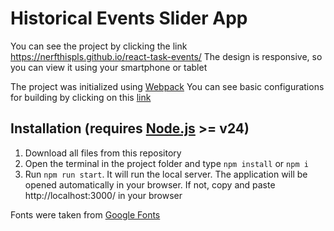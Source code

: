 # Historical Events Slider App

You can see the project by clicking the link https://nerfthispls.github.io/react-task-events/
The design is responsive, so you can view it using your smartphone or tablet

The project was initialized using [Webpack](https://webpack.js.org/)
You can see basic configurations for building by clicking on this [link](https://github.com/NERFTHISPLS/react-webpack-config)

## Installation (requires [Node.js](https://nodejs.org/) >= v24)

1. Download all files from this repository
2. Open the terminal in the project folder and type `npm install` or `npm i`
3. Run `npm run start`. It will run the local server. The application will be opened automatically in your browser. If not, copy and paste http://localhost:3000/ in your browser

Fonts were taken from [Google Fonts](https://fonts.google.com/)

